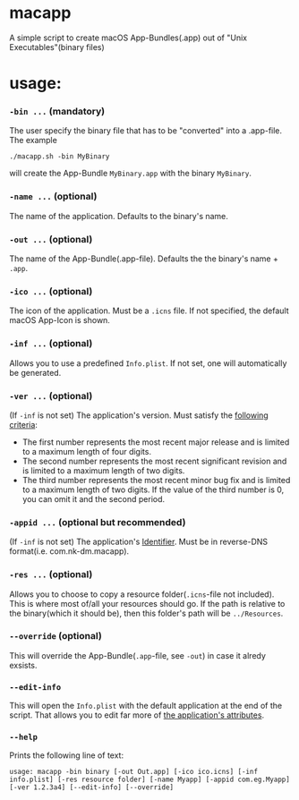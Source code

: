 # macapp
A simple script to create macOS App-Bundles(.app) out of "Unix Executables"(binary files)
# usage:
### `-bin ...` (mandatory)
The user specify the binary file that has to be "converted" into a .app-file.
The example
```
./macapp.sh -bin MyBinary
```
will create the App-Bundle `MyBinary.app` with the binary `MyBinary`.

### `-name ...` (optional)
The name of the application. Defaults to the binary's name.

### `-out ...` (optional)
The name of the App-Bundle(.app-file). Defaults the the binary's name + `.app`.

### `-ico ...` (optional)
The icon of the application. Must be a `.icns` file. If not specified, the default macOS App-Icon is shown.

### `-inf ...` (optional)
Allows you to use a predefined `Info.plist`. If not set, one will automatically be generated.

### `-ver ...` (optional)
(If `-inf` is not set)
The application's version. Must satisfy the [following criteria](https://developer.apple.com/library/archive/documentation/General/Reference/InfoPlistKeyReference/Articles/CoreFoundationKeys.html#//apple_ref/doc/uid/20001431-102364):
   * The first number represents the most recent major release and is limited to a maximum length of four digits.
   * The second number represents the most recent significant revision and is limited to a maximum length of two digits.
   * The third number represents the most recent minor bug fix and is limited to a maximum length of two digits.
   If the value of the third number is 0, you can omit it and the second period.

### `-appid ...` (optional but recommended)
(If `-inf` is not set)
The application's [Identifier](https://developer.apple.com/library/archive/documentation/General/Reference/InfoPlistKeyReference/Articles/CoreFoundationKeys.html#//apple_ref/doc/uid/20001431-102070).
Must be in reverse-DNS format(i.e. com.nk-dm.macapp).

### `-res ...` (optional)
Allows you to choose to copy a resource folder(`.icns`-file not included). This is where most of/all your resources should go.
If the path is relative to the binary(which it should be), then this folder's path will be `../Resources`.

### `--override` (optional)
This will override the App-Bundle(`.app`-file, see `-out`) in case it alredy exsists.

### `--edit-info`
This will open the `Info.plist` with the default application at the end of the script.
That allows you to edit far more of [the application's attributes](https://developer.apple.com/library/archive/documentation/General/Reference/InfoPlistKeyReference/Introduction/Introduction.html#//apple_ref/doc/uid/TP40009248-SW1).

### `--help`
Prints the following line of text:
```
usage: macapp -bin binary [-out Out.app] [-ico ico.icns] [-inf info.plist] [-res resource folder] [-name Myapp] [-appid com.eg.Myapp] [-ver 1.2.3a4] [--edit-info] [--override]
```
